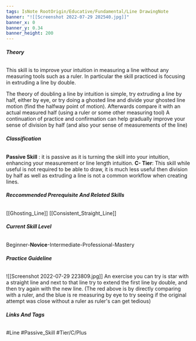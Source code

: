 ```yaml
---
tags: IsNote RootOrigin/Educative/Fundamental/Line DrawingNote
banner: "![[Screenshot 2022-07-29 202540.jpg]]"
banner_x: 0
banner_y: 0.34
banner_height: 200
---
```


###### **_Theory_**
This skill is to improve your intuition in measuring a line without any measuring tools such as a ruler. In particular the skill practiced is focusing in extruding a line by double. 

The theory of doubling a line by intuition is simple, try extruding a line by half, either by eye, or try doing a ghosted line and divide your ghosted line motion (find the halfway point of motion). Afterwards compare it with an actual measured half (using a ruler or some other measuring tool)
A continuation of practice and confirmation can help gradually improve your sense of division by half (and also your sense of measurements of the line)

###### **_Classification_**
**Passive Skill** : it is passive as it is turning the skill into your intuition, enhancing your measurement or line length intuition.
**C- Tier**: This skill while useful is not required to be able to draw, it is much less useful then division by half as well as extruding a line is not a common workflow when creating lines.

###### **_Reccommended Prerequisite And Related Skills_**
[[Ghosting_Line]]
[[Consistent_Straight_Line]]

###### **_Current Skill Level_**
Beginner-**Novice**-Intermediate-Professional-Mastery

###### **_Practice Guideline_**
![[Screenshot 2022-07-29 223809.jpg]]
An exercise you can try is star with a straight line and next to that line try to extend the first line by double, and then try again with the new line. (The red above is by directly comparing with a ruler, and the blue is re measuring by eye to try seeing if the original attempt was close without a ruler as ruler's can get tedious)

###### **_Links And Tags_**
#Line #Passive_Skill #Tier/C/Plus

